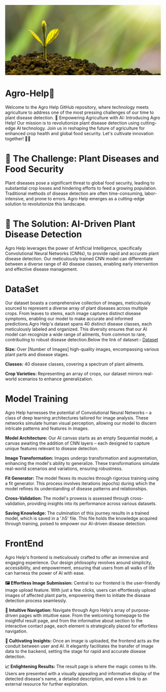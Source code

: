 ![logo](https://github.com/nilachalasahoo/Agro-Help/blob/main/Image/investment-g6aa818fc1_1920.jpg)

# Agro-Help🌱
Welcome to the Agro Help GitHub repository, where technology meets agriculture to address one of the most pressing challenges of our time to plant disease detection.
🌾 Empowering Agriculture with AI: Introducing Agro Help! Our mission is to revolutionize plant disease detection using cutting-edge AI technology. Join us in reshaping the future of agriculture for enhanced crop health and global food security. Let's cultivate innovation together! 🌱🔬

# 🌱 The Challenge: Plant Diseases and Food Security
Plant diseases pose a significant threat to global food security, leading to substantial crop losses and hindering efforts to feed a growing population. Traditional methods of disease detection are often time-consuming, labor-intensive, and prone to errors. Agro Help emerges as a cutting-edge solution to revolutionize this landscape.

# 🔬 The Solution: AI-Driven Plant Disease Detection
Agro Help leverages the power of Artificial Intelligence, specifically Convolutional Neural Networks (CNNs), to provide rapid and accurate plant disease detection. Our meticulously trained CNN model can differentiate between a diverse range of 40 disease classes, enabling early intervention and effective disease management.

# DataSet
Our dataset boasts a comprehensive collection of images, meticulously sourced to represent a diverse array of plant diseases across multiple crops. From leaves to stems, each image captures distinct disease symptoms, enabling our model to make accurate and informed predictions.Agro Help's dataset spans 40 distinct disease classes, each meticulously labeled and organized. This diversity ensures that our AI model can recognize a wide range of ailments, from common to rare, contributing to robust disease detection.Below the link of dataset:-
[Dataset](https://drive.google.com/file/d/1meAj8xrscSjALJ5aVsWo-N2g95Zs6uQT/view?usp=sharing)
 
**Size:** Over [Number of Images] high-quality images, encompassing various plant parts and disease stages.

**Classes:** 40 disease classes, covering a spectrum of plant ailments.

**Crop Varieties:** Representing an array of crops, our dataset mirrors real-world scenarios to enhance generalization.

# Model Training
Agro Help harnesses the potential of Convolutional Neural Networks – a class of deep learning architectures tailored for image analysis. These networks simulate human visual perception, allowing our model to discern intricate patterns and features in images.

**Model Architecture:** Our AI canvas starts as an empty Sequential model, a canvas awaiting the addition of CNN layers – each designed to capture unique features relevant to disease detection.

**Image Transformation:** Images undergo transformation and augmentation, enhancing the model's ability to generalize. These transformations simulate real-world scenarios and variations, ensuring robustness.

**Fit Generator:** The model flexes its muscles through rigorous training using a fit generator. This process involves iterations (epochs) during which the model refines its understanding of disease patterns and relationships.

**Cross-Validation:** The model's prowess is assessed through cross-validation, providing insights into its performance across various datasets.

**Saving Knowledge:** The culmination of this journey results in a trained model, which is saved in a '.h5' file. This file holds the knowledge acquired through training, poised to empower our AI-driven disease detection.

# FrontEnd
Agro Help's frontend is meticulously crafted to offer an immersive and engaging experience. Our design philosophy revolves around simplicity, accessibility, and empowerment, ensuring that users from all walks of life can harness the power of AI with ease.

**🖼️ Effortless Image Submission:** 
Central to our frontend is the user-friendly image upload feature. With just a few clicks, users can effortlessly upload images of affected plant parts, empowering them to initiate the disease detection process seamlessly.

**💼 Intuitive Navigation:** 
Navigate through Agro Help's array of purpose-driven pages with intuitive ease. From the welcoming homepage to the insightful result page, and from the informative about section to the interactive contact page, each element is strategically placed for effortless navigation.

**🌱 Cultivating Insights:**
Once an image is uploaded, the frontend acts as the conduit between user and AI. It elegantly facilitates the transfer of image data to the backend, setting the stage for rapid and accurate disease detection.

**📈 Enlightening Results:**
The result page is where the magic comes to life. Users are presented with a visually appealing and informative display of the detected disease's name, a detailed description, and even a link to an external resource for further exploration.


